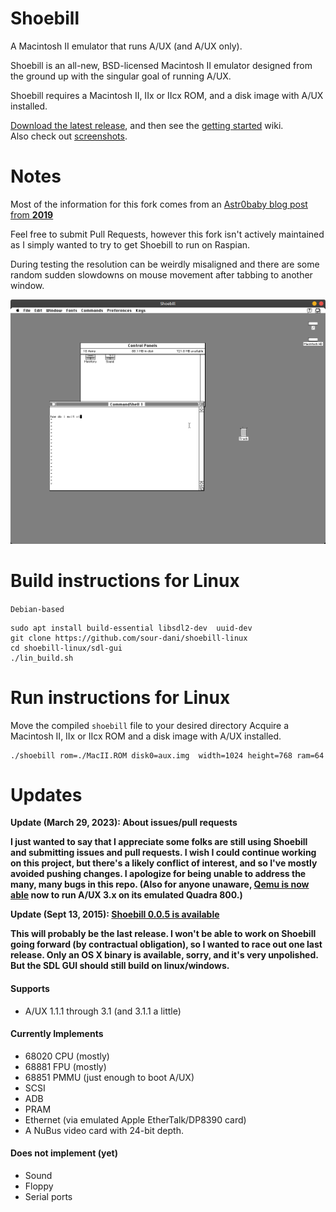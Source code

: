 # Shoebill 
A Macintosh II emulator that runs A/UX (and A/UX only). 

Shoebill is an all-new, BSD-licensed Macintosh II emulator designed from the ground up with the singular goal of running A/UX. 

Shoebill requires a Macintosh II, IIx or IIcx ROM, and a disk image with A/UX installed.

[Download the latest release], and then see the [getting started] wiki.  
Also check out [screenshots].

# Notes 
Most of the information for this fork comes from an [Astr0baby blog post from **2019**]((https://astr0baby.wordpress.com/2019/05/02/a-ux-apple-unix-for-68k-macintosh/))

Feel free to submit Pull Requests, however this fork isn't actively maintained as I simply wanted to try to get Shoebill to run on Raspian.

During testing the resolution can be weirdly misaligned and there are some random sudden slowdowns on mouse movement after tabbing to another window.

![Shoebill 0.0.5 running on Linux](img/screenshot_linux.png)

# Build instructions for Linux
`Debian-based`
```
sudo apt install build-essential libsdl2-dev  uuid-dev
git clone https://github.com/sour-dani/shoebill-linux
cd shoebill-linux/sdl-gui
./lin_build.sh
```

# Run instructions for Linux
Move the compiled `shoebill` file to your desired directory
Acquire a Macintosh II, IIx or IIcx ROM and a disk image with A/UX installed. 
```
./shoebill rom=./MacII.ROM disk0=aux.img  width=1024 height=768 ram=64
```

# Updates
__Update (March 29, 2023): About issues/pull requests__

__I just wanted to say that I appreciate some folks are still using Shoebill and submitting issues and pull requests. I wish I could continue working on this project, but there's a likely conflict of interest, and so I've mostly avoided pushing changes. I apologize for being unable to address the many, many bugs in this repo. (Also for anyone unaware, [Qemu is now able] now to run A/UX 3.x on its emulated Quadra 800.)__

__Update (Sept 13, 2015): [Shoebill 0.0.5 is available]__

__This will probably be the last release. I won't be able to work on Shoebill going forward (by contractual obligation), so I wanted to race out one last release. Only an OS X binary is available, sorry, and it's very unpolished. But the SDL GUI should still build on linux/windows.__


#### Supports
* A/UX 1.1.1 through 3.1 (and 3.1.1 a little)

#### Currently Implements
* 68020 CPU (mostly)
* 68881 FPU (mostly)
* 68851 PMMU (just enough to boot A/UX)
* SCSI
* ADB
* PRAM
* Ethernet (via emulated Apple EtherTalk/DP8390 card)
* A NuBus video card with 24-bit depth. 

#### Does not implement (yet)
* Sound
* Floppy
* Serial ports

    
[Download the latest release]:https://github.com/pruten/Shoebill/releases
[getting started]:https://github.com/pruten/Shoebill/wiki/Getting-Started
[screenshots]:https://github.com/pruten/Shoebill/wiki/Screenshots
[Shoebill 0.0.5 is available]:https://github.com/pruten/Shoebill/releases
[The thread on emaculation.com]:http://www.emaculation.com/forum/viewtopic.php?f=7&t=8288
[Qemu is now able]:https://virtuallyfun.com/2021/09/02/qemus-macintosh-quadra-in-alpha-usability-runs-a-ux/


